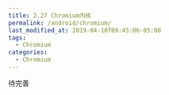 ```yaml
---
title: 2.27 Chromium内核
permalink: /android/chromium/
last_modified_at: 2019-04-10T09:45:06-05:00
tags:
  - Chromium
categories:
  - Chromium
---
```


待完善
